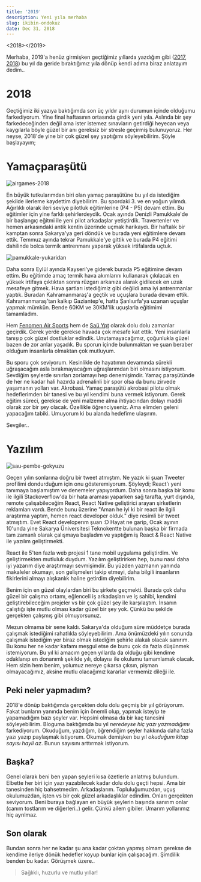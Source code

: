 ```yaml
---
title: '2019'
description: Yeni yıla merhaba
slug: ikibin-ondokuz
date: Dec 31, 2018
---
```


<2018></2019>

Merhaba, 2019'a henüz girmişken geçtiğimiz yıllarda yazdığım gibi ([2017](/yeniyil/2016/12/30/ikibinonyedi/), [2018](/yeniyil/2017/12/31/ikibinonsekiz/)) bu yıl da geride bıraktığımız yıla dönüp kendi adıma biraz anlatayım dedim..

# 2018

Geçtiğimiz iki yazıya baktığımda son üç yıldır aynı durumun içinde olduğumu farkediyorum. Yine final haftasının ortasında girdik yeni yıla.
Aslında bir şey farkedeceğinden değil ama ister istemez sınavların getirdiği heyecan veya kaygılarla böyle güzel bir anı gereksiz bir stresle geçirmiş bulunuyoruz. Her neyse, 2018'de yine bir çok güzel şey yaptığımı söyleyebilirim. Şöyle başlayayım;

# Yamaçparaşütü

![airgames-2018](../../../../../images/airgames-2018.png)

En büyük tutkularımdan biri olan yamaç paraşütüne bu yıl da istediğim şekilde ilerleme kaydettim diyebilirim. Bu spordaki 3. ve en yoğun yılımdı.
Ağırlıklı olarak ileri seviye pilotluk eğitimlerine (P4 - P5) devam ettim. Bu eğitimler için yine farklı şehirlerdeydik. Ocak ayında Denizli Pamukkale'de bir başlangıç eğitmi ile yeni pilot arkadaşlar yetiştirdik. Travertenler ve hemen arkasındaki antik kentin üzerinde uçmak harikaydı. Bir haftalık bir kamptan sonra Sakarya'ya geri döndük ve burada yeni eğitimlere devam ettik. Temmuz ayında tekrar Pamukkale'ye gittik ve burada P4 eğitimi dahilinde bolca termik antrenmanı yaparak yüksek irtifalarda uçtuk.

![pamukkale-yukaridan](../../../../../images/travetenler-antikkent.jpg)

Daha sonra Eylül ayında Kayseri'ye giderek burada P5 eğitimine devam ettim. Bu eğitimde amaç termik hava akımlarını kullanarak çıkılacak en yüksek irtifaya çıktıktan sonra rüzgarı arkanıza alarak gidilecek en uzak mesafeye gitmek. Hava şartları istediğimiz gibi değildi ama iyi antrenmanlar yaptık. Buradan Kahramanmaraş'a geçtik ve uçuşlara burada devam ettik. Kahramanmaraş'tan kalkıp Gaziantep'e, hatta Şanlıurfa'ya uzanan uçuşlar yapmak mümkün. Bende 60KM ve 30KM'lik uçuşlarla eğitimimi tamamladım.

Hem [Fenomen Air Sports](http://www.fenomenairsports.com/) hem de [Saü Ypt](http://instagram.com/sauypt) olarak dolu dolu zamanlar geçirdik. Gerek yerde gerekse havada çok mesafe kat ettik. Yeni insanlarla tanışıp çok güzel dostluklar edindik. Unutamayacağımız, çoğunlukla güzel bazen de zor anlar yaşadık. Bu sporun içinde bulunmaktan ve şuan beraber olduğum insanlarla olmaktan çok mutluyum.

Bu sporu çok seviyorum. Kesinlikle de hayatımın devamında sürekli uğraşacağım asla bırakmayacağım uğraşlarımdan biri olmasını istiyorum. Sevdiğim şeylerde sınırları zorlamayı hep denemişimdir. Yamaç paraşütünde de her ne kadar hali hazırda adrenalinli bir spor olsa da bunu zirvede yaşamanın yolları var. Akrobasi. Yamaç paraşütü akrobasi pilotu olmak hedeflerimden bir tanesi ve bu yıl kendimi buna vermek istiyorum. Gerek eğitim süreci, gerekse de yeni malzeme alma ihtiyacından dolayı maddi olarak zor bir şey olacak. Özellikle öğrenciyseniz. Ama elimden geleni yapacağım tabiki. Umuyorum ki bu alanda hedefime ulaşırım.

Sevgiler..

# Yazılım

![sau-pembe-gokyuzu](../../../../../images/sau-pembe-gokyuzu.jpg)

Geçen yılın sonlarına doğru bir tweet atmıştım. Ne yazık ki şuan Tweeter profilimi dondurduğum için onu gösteremiyorum. Şöyleydi; React'ı yeni tanımaya başlamıştım ve denemeler yapıyordum. Daha sonra başka bir konu ile ilgili Stackoverflow'da bir hata araması yaparken sağ tarafta, yurt dışında, remote çalışabileceğim React, React Native geliştirici arayan şirketlerin reklamları vardı. Bende bunu üzerine "Aman he iyi ki bir react ile ilgili araştırma yaptım, hemen react developer olduk." diye resimli bir tweet atmıştım. Evet React developerım şuan :D Hayat ne garip, Ocak ayının 10'unda yine Sakarya Üniversitesi Teknokentte bulunan başka bir firmada tam zamanlı olarak çalışmaya başladım ve yaptığım iş React & React Native ile yazılım geliştirmekti.

React ile 5'ten fazla web projesi 1 tane mobil uygulama geliştirdim. Ve geliştirmekten mutluluk duydum. Yazılım geliştirirken hep, bunu nasıl daha iyi yazarım diye araştırmayı sevmişimdir. Bu yüzden yazmanın yanında makaleler okumayı, son gelişmeleri takip etmeyi, daha bilgili insanların fikirlerini almayı alışkanlık haline getirdim diyebilirim.

Benim için en güzel olaylardan biri bu şirkete geçmekti. Burada çok daha güzel bir çalışma ortamı, eğlenceli iş arkadaşları ve iş sahibi, kendimi geliştirebileceğim projeler vs bir çok güzel şey ile karşılaştım. İnsanın çalıştığı işte mutlu olması kadar güzel bir şey yok. Çünkü bu şekilde gerçekten çalışmış gibi olmuyorsunuz.

Mezun olmama bir sene kaldı. Sakarya'da olduğum süre müddetçe burada çalışmak istediğimi rahatlıkla söyleyebilirim. Ama önümüzdeki yılın sonunda çalışmak istediğim yer biraz olmak istediğim şehirle alakalı olacak sanırım. Bu konu her ne kadar kafamı meşgul etse de bunu çok da fazla düşünmek istemiyorum. Bu yıl ki amacım geçen yıllarda da olduğu gibi kendime odaklanıp en donanımlı şekilde yılı, dolayısı ile okulumu tamamlamak olacak. Hem sizin hem benim, yolumuz nereye çıkarsa çıksın, pişman olmayacağımız, aksine mutlu olacağımız kararlar vermemiz dileği ile.

## Peki neler yapmadım?

2018'e dönüp baktığımda gerçekten dolu dolu geçmiş bir yıl görüyorum. Fakat bunların yanında benim için önemli olup, yapmak isteyip te yapamadığım bazı şeyler var. Hepsini olmasa da bir kaç tanesini söyleyebilirim. Bloguma baktığımda bu yıl _neredeyse hiç yazı yazmadığımı_ farkediyorum. Okuduğum, yazdığım, öğrendiğim şeyler hakkında daha fazla yazı yazıp paylaşmak istiyorum. Okumak demişken bu yıl _okuduğum kitap sayısı hayli az_. Bunun sayısını arttırmak istiyorum.

## Başka?

Genel olarak beni ben yapan şeyleri kısa özetlerle anlatmış bulundum. Elbette her biri için yazı yazabilecek kadar dolu dolu geçti hepsi. Ama bir tanesinden hiç bahsetmedim. Arkadaşlarım. Topluluğumuzdan, uçuş okulumuzdan, işten vs bir çok güzel arkadaşlıklar edindim. Onları gerçekten seviyorum. Beni buraya bağlayan en büyük şeylerin başında sanırım onlar (canım tostlarım ve diğerleri..) gelir. Çünkü ailem gibiler. Umarım yollarımız hiç ayrılmaz.

## Son olarak

Bundan sonra her ne kadar şu ana kadar çoktan yapmış olmam gerekse de kendime ileriye dönük hedefler koyup bunlar için çalışacağım. Şimdilik benden bu kadar. Görüşmek üzere..

> Sağlıklı, huzurlu ve mutlu yıllar!
